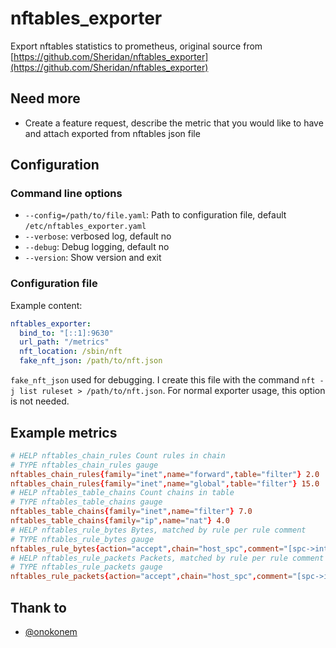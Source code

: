 # nftables_exporter

Export nftables statistics to prometheus, original source from [https://github.com/Sheridan/nftables_exporter](https://github.com/Sheridan/nftables_exporter)

## Need more

- Create a feature request, describe the metric that you would like to have and attach exported from nftables json file

## Configuration

### Command line options

* `--config=/path/to/file.yaml`: Path to configuration file, default `/etc/nftables_exporter.yaml`
* `--verbose`: verbosed log, default no
* `--debug`: Debug logging, default no
* `--version`: Show version and exit

### Configuration file

Example content:

```yaml
nftables_exporter:
  bind_to: "[::1]:9630"
  url_path: "/metrics"
  nft_location: /sbin/nft
  fake_nft_json: /path/to/nft.json
```

`fake_nft_json` used for debugging. I create this file with the command `nft -j list ruleset > /path/to/nft.json`. For normal exporter usage, this option is not needed.

## Example metrics

```toml
# HELP nftables_chain_rules Count rules in chain
# TYPE nftables_chain_rules gauge
nftables_chain_rules{family="inet",name="forward",table="filter"} 2.0
nftables_chain_rules{family="inet",name="global",table="filter"} 15.0
# HELP nftables_table_chains Count chains in table
# TYPE nftables_table_chains gauge
nftables_table_chains{family="inet",name="filter"} 7.0
nftables_table_chains{family="ip",name="nat"} 4.0
# HELP nftables_rule_bytes Bytes, matched by rule per rule comment
# TYPE nftables_rule_bytes gauge
nftables_rule_bytes{action="accept",chain="host_spc",comment="[spc->internet] Default http [tcp]",destination_addresses="any",destination_ports="http",family="inet",input_interfaces="internal_0",output_interfaces="external_kis_0",source_addresses="10.0.0.10",source_ports="any",table="filter"} 2280.0
# HELP nftables_rule_packets Packets, matched by rule per rule comment
# TYPE nftables_rule_packets gauge
nftables_rule_packets{action="accept",chain="host_spc",comment="[spc->internet] Default http [tcp]",destination_addresses="any",destination_ports="http",family="inet",input_interfaces="internal_0",output_interfaces="external_kis_0",source_addresses="10.0.0.10",source_ports="any",table="filter"} 38.0
```

## Thank to

* [@onokonem](https://github.com/onokonem)
